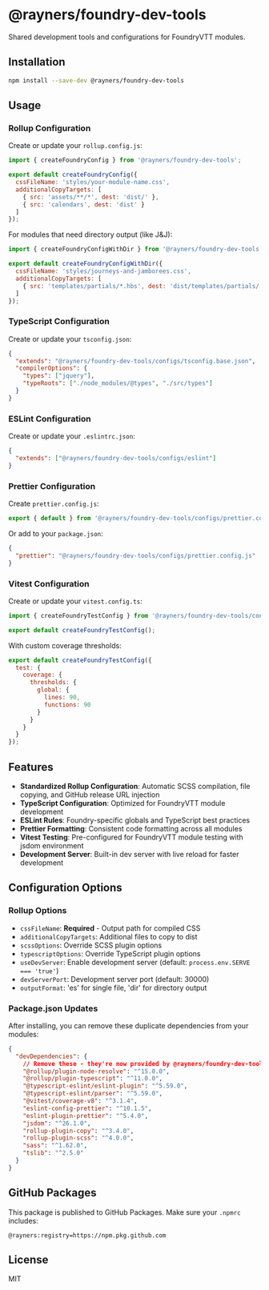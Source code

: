 # @rayners/foundry-dev-tools

Shared development tools and configurations for FoundryVTT modules.

## Installation

```bash
npm install --save-dev @rayners/foundry-dev-tools
```

## Usage

### Rollup Configuration

Create or update your `rollup.config.js`:

```javascript
import { createFoundryConfig } from '@rayners/foundry-dev-tools';

export default createFoundryConfig({
  cssFileName: 'styles/your-module-name.css',
  additionalCopyTargets: [
    { src: 'assets/**/*', dest: 'dist/' },
    { src: 'calendars', dest: 'dist' }
  ]
});
```

For modules that need directory output (like J&J):

```javascript
import { createFoundryConfigWithDir } from '@rayners/foundry-dev-tools';

export default createFoundryConfigWithDir({
  cssFileName: 'styles/journeys-and-jamborees.css',
  additionalCopyTargets: [
    { src: 'templates/partials/*.hbs', dest: 'dist/templates/partials/' }
  ]
});
```

### TypeScript Configuration

Create or update your `tsconfig.json`:

```json
{
  "extends": "@rayners/foundry-dev-tools/configs/tsconfig.base.json",
  "compilerOptions": {
    "types": ["jquery"],
    "typeRoots": ["./node_modules/@types", "./src/types"]
  }
}
```

### ESLint Configuration

Create or update your `.eslintrc.json`:

```json
{
  "extends": ["@rayners/foundry-dev-tools/configs/eslint"]
}
```

### Prettier Configuration

Create `prettier.config.js`:

```javascript
export { default } from '@rayners/foundry-dev-tools/configs/prettier.config.js';
```

Or add to your `package.json`:

```json
{
  "prettier": "@rayners/foundry-dev-tools/configs/prettier.config.js"
}
```

### Vitest Configuration

Create or update your `vitest.config.ts`:

```javascript
import { createFoundryTestConfig } from '@rayners/foundry-dev-tools/configs/vitest.config.js';

export default createFoundryTestConfig();
```

With custom coverage thresholds:

```javascript
export default createFoundryTestConfig({
  test: {
    coverage: {
      thresholds: {
        global: {
          lines: 90,
          functions: 90
        }
      }
    }
  }
});
```

## Features

- **Standardized Rollup Configuration**: Automatic SCSS compilation, file copying, and GitHub release URL injection
- **TypeScript Configuration**: Optimized for FoundryVTT module development
- **ESLint Rules**: Foundry-specific globals and TypeScript best practices
- **Prettier Formatting**: Consistent code formatting across all modules
- **Vitest Testing**: Pre-configured for FoundryVTT module testing with jsdom environment
- **Development Server**: Built-in dev server with live reload for faster development

## Configuration Options

### Rollup Options

- `cssFileName`: **Required** - Output path for compiled CSS
- `additionalCopyTargets`: Additional files to copy to dist
- `scssOptions`: Override SCSS plugin options
- `typescriptOptions`: Override TypeScript plugin options  
- `useDevServer`: Enable development server (default: `process.env.SERVE === 'true'`)
- `devServerPort`: Development server port (default: 30000)
- `outputFormat`: 'es' for single file, 'dir' for directory output

### Package.json Updates

After installing, you can remove these duplicate dependencies from your modules:

```json
{
  "devDependencies": {
    // Remove these - they're now provided by @rayners/foundry-dev-tools
    "@rollup/plugin-node-resolve": "^15.0.0",
    "@rollup/plugin-typescript": "^11.0.0", 
    "@typescript-eslint/eslint-plugin": "^5.59.0",
    "@typescript-eslint/parser": "^5.59.0",
    "@vitest/coverage-v8": "^3.1.4",
    "eslint-config-prettier": "^10.1.5",
    "eslint-plugin-prettier": "^5.4.0",
    "jsdom": "^26.1.0",
    "rollup-plugin-copy": "^3.4.0",
    "rollup-plugin-scss": "^4.0.0",
    "sass": "^1.62.0",
    "tslib": "^2.5.0"
  }
}
```

## GitHub Packages

This package is published to GitHub Packages. Make sure your `.npmrc` includes:

```
@rayners:registry=https://npm.pkg.github.com
```

## License

MIT